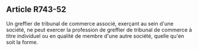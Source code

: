 Article R743-52
----
Un greffier de tribunal de commerce associé, exerçant au sein d'une société, ne
peut exercer la profession de greffier de tribunal de commerce à titre
individuel ou en qualité de membre d'une autre société, quelle qu'en soit la
forme.
